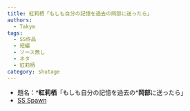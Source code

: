 ```yaml
---
title: 紅莉栖「もしも自分の記憶を過去の岡部に送ったら」
authors:
  - Takym
tags:
  - SS作品
  - 短編
  - ソース無し
  - ネタ
  - 紅莉栖
category: shutage
---
```

- 題名：**^紅莉栖**「もしも自分の記憶を過去の&#x200B;**^岡部**に送ったら」
- [SS Spawn](http://ss.spawn.jp/?p=7459)
